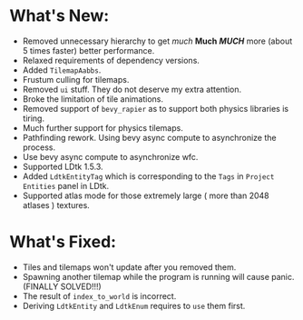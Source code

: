 # What's New:

- Removed unnecessary hierarchy to get *much* **Much** ***MUCH*** more (about 5 times faster) better performance.
- Relaxed requirements of dependency versions.
- Added `TilemapAabbs`.
- Frustum culling for tilemaps.
- Removed `ui` stuff. They do not deserve my extra attention.
- Broke the limitation of tile animations.
- Removed support of `bevy_rapier` as to support both physics libraries is tiring.
- Much further support for physics tilemaps.
- Pathfinding rework. Using bevy async compute to asynchronize the process.
- Use bevy async compute to asynchronize wfc.
- Supported LDtk 1.5.3.
- Added `LdtkEntityTag` which is corresponding to the `Tags` in `Project Entities` panel in LDtk.
- Supported atlas mode for those extremely large ( more than 2048 atlases ) textures.

# What's Fixed:

- Tiles and tilemaps won't update after you removed them.
- Spawning another tilemap while the program is running will cause panic. (FINALLY SOLVED!!!)
- The result of `index_to_world` is incorrect.
- Deriving `LdtkEntity` and `LdtkEnum` requires to `use` them first.
